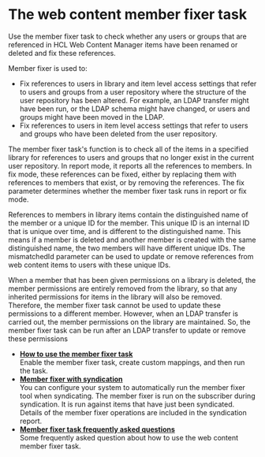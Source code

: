 # The web content member fixer task

Use the member fixer task to check whether any users or groups that are referenced in HCL Web Content Manager items have been renamed or deleted and fix these references.

Member fixer is used to:

-   Fix references to users in library and item level access settings that refer to users and groups from a user repository where the structure of the user repository has been altered. For example, an LDAP transfer might have been run, or the LDAP schema might have changed, or users and groups might have been moved in the LDAP.
-   Fix references to users in item level access settings that refer to users and groups who have been deleted from the user repository.

The member fixer task's function is to check all of the items in a specified library for references to users and groups that no longer exist in the current user repository. In report mode, it reports all the references to members. In fix mode, these references can be fixed, either by replacing them with references to members that exist, or by removing the references. The fix parameter determines whether the member fixer task runs in report or fix mode.

References to members in library items contain the distinguished name of the member or a unique ID for the member. This unique ID is an internal ID that is unique over time, and is different to the distinguished name. This means if a member is deleted and another member is created with the same distinguished name, the two members will have different unique IDs. The mismatchedId parameter can be used to update or remove references from web content items to users with these unique IDs.

When a member that has been given permissions on a library is deleted, the member permissions are entirely removed from the library, so that any inherited permissions for items in the library will also be removed. Therefore, the member fixer task cannot be used to update these permissions to a different member. However, when an LDAP transfer is carried out, the member permissions on the library are maintained. So, the member fixer task can be run after an LDAP transfer to update or remove these permissions

-   **[How to use the member fixer task](../wcm/wcm_admin_member-fixer.md)**  
Enable the member fixer task, create custom mappings, and then run the task.
-   **[Member fixer with syndication](../wcm/wcm_admin_member-fixer_synd.md)**  
You can configure your system to automatically run the member fixer tool when syndicating. The member fixer is run on the subscriber during syndication. It is run against items that have just been syndicated. Details of the member fixer operations are included in the syndication report.
-   **[Member fixer task frequently asked questions](../wcm/wcm_admin_member-fixer_examples.md)**  
Some frequently asked question about how to use the web content member fixer task.


